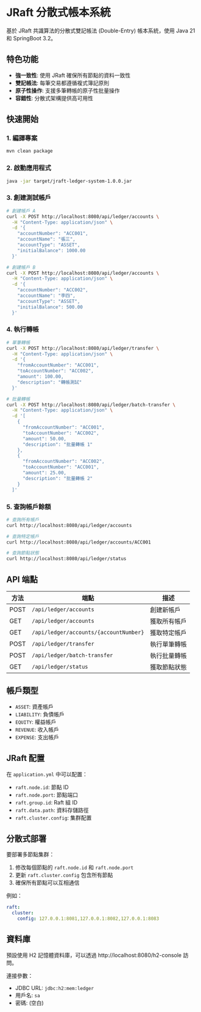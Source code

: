 # JRaft 分散式帳本系統

基於 JRaft 共識算法的分散式雙記帳法 (Double-Entry) 帳本系統，使用 Java 21 和 SpringBoot 3.2。

## 特色功能

- **強一致性**: 使用 JRaft 確保所有節點的資料一致性
- **雙記帳法**: 每筆交易都遵循複式簿記原則
- **原子性操作**: 支援多筆轉帳的原子性批量操作
- **容錯性**: 分散式架構提供高可用性

## 快速開始

### 1. 編譯專案

```bash
mvn clean package
```

### 2. 啟動應用程式

```bash
java -jar target/jraft-ledger-system-1.0.0.jar
```

### 3. 創建測試帳戶

```bash
# 創建帳戶 A
curl -X POST http://localhost:8080/api/ledger/accounts \
  -H "Content-Type: application/json" \
  -d '{
    "accountNumber": "ACC001",
    "accountName": "張三",
    "accountType": "ASSET",
    "initialBalance": 1000.00
  }'

# 創建帳戶 B  
curl -X POST http://localhost:8080/api/ledger/accounts \
  -H "Content-Type: application/json" \
  -d '{
    "accountNumber": "ACC002", 
    "accountName": "李四",
    "accountType": "ASSET",
    "initialBalance": 500.00
  }'
```

### 4. 執行轉帳

```bash
# 單筆轉帳
curl -X POST http://localhost:8080/api/ledger/transfer \
  -H "Content-Type: application/json" \
  -d '{
    "fromAccountNumber": "ACC001",
    "toAccountNumber": "ACC002", 
    "amount": 100.00,
    "description": "轉帳測試"
  }'

# 批量轉帳
curl -X POST http://localhost:8080/api/ledger/batch-transfer \
  -H "Content-Type: application/json" \
  -d '[
    {
      "fromAccountNumber": "ACC001",
      "toAccountNumber": "ACC002",
      "amount": 50.00,
      "description": "批量轉帳 1"
    },
    {
      "fromAccountNumber": "ACC002", 
      "toAccountNumber": "ACC001",
      "amount": 25.00,
      "description": "批量轉帳 2"
    }
  ]'
```

### 5. 查詢帳戶餘額

```bash
# 查詢所有帳戶
curl http://localhost:8080/api/ledger/accounts

# 查詢特定帳戶
curl http://localhost:8080/api/ledger/accounts/ACC001

# 查詢節點狀態
curl http://localhost:8080/api/ledger/status
```

## API 端點

| 方法 | 端點 | 描述 |
|------|------|------|
| POST | `/api/ledger/accounts` | 創建新帳戶 |
| GET | `/api/ledger/accounts` | 獲取所有帳戶 |
| GET | `/api/ledger/accounts/{accountNumber}` | 獲取特定帳戶 |
| POST | `/api/ledger/transfer` | 執行單筆轉帳 |
| POST | `/api/ledger/batch-transfer` | 執行批量轉帳 |
| GET | `/api/ledger/status` | 獲取節點狀態 |

## 帳戶類型

- `ASSET`: 資產帳戶
- `LIABILITY`: 負債帳戶  
- `EQUITY`: 權益帳戶
- `REVENUE`: 收入帳戶
- `EXPENSE`: 支出帳戶

## JRaft 配置

在 `application.yml` 中可以配置：

- `raft.node.id`: 節點 ID
- `raft.node.port`: 節點端口
- `raft.group.id`: Raft 組 ID
- `raft.data.path`: 資料存儲路徑
- `raft.cluster.config`: 集群配置

## 分散式部署

要部署多節點集群：

1. 修改每個節點的 `raft.node.id` 和 `raft.node.port`
2. 更新 `raft.cluster.config` 包含所有節點
3. 確保所有節點可以互相通信

例如：
```yaml
raft:
  cluster:
    config: 127.0.0.1:8081,127.0.0.1:8082,127.0.0.1:8083
```

## 資料庫

預設使用 H2 記憶體資料庫，可以透過 http://localhost:8080/h2-console 訪問。

連接參數：
- JDBC URL: `jdbc:h2:mem:ledger`
- 用戶名: `sa`
- 密碼: (空白) 
